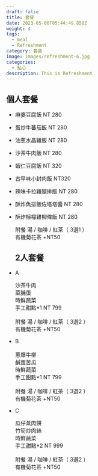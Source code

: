 ```yaml
---
draft: false
title: 套餐
date: 2023-05-06T05:44:49.858Z
weight: 4
tags:
  - meal
  - Refreshment
category: 套餐
image: images/refreshment-6.jpg
categories:
  - 點心
description: This is Refreshment
---
```

## 個人套餐

* 麻婆豆腐飯  NT 280
* 蛋炒牛蕃茄飯  NT 280
* 油蔥水晶雞飯  NT 280
* 沙茶牛肉飯   NT 280
* 蝦仁豆腐飯  NT 320
* 古早味小封肉飯 NT320
* 辣味卡拉雞腿排飯   NT 280
* 酥炸魚排飯佐塔塔醬   NT 280
* 酥炸檸檬雞柳條飯   NT 280

  附餐  湯 / 咖啡 / 紅茶（ 3選1 ）\
  有機菊花茶 +NT50

  ## 2人套餐
* A   

  沙茶牛肉    \
  菜脯蛋    \
  時鮮蔬菜    \
  手工甜點*1                NT 799\
  \
  附餐  湯 / 咖啡 / 紅茶（ 3選2 ）\
  有機菊花茶 +NT50
* B  \
     \
  蔥爆牛柳\
  鹹蛋苦瓜       \
  時鮮蔬菜    \
  手工甜點*1                NT 799\
  \
  附餐  湯 / 咖啡 / 紅茶（ 3選2 ）\
  有機菊花茶 +NT50
* C 

  瓜仔蒸肉餅\
  竹筍炒肉絲        \
  時鮮蔬菜          \
  手工甜點*2               NT 999\
  \
  附餐  湯 / 咖啡 / 紅茶（ 3選2 ）\
  有機菊花茶 +NT50
